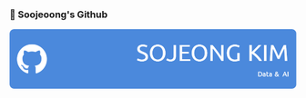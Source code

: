 ### 👋 Soojeoong's Github
![Header](./github-header-image_kim.png)
<!--
- 🔭 I’m currently working on ...
- 🌱 I’m currently learning ...
- 👯 I’m looking to collaborate on ...
- 🤔 I’m looking for help with ...
- 💬 Ask me about ...
- 📫 How to reach me: ...
- 😄 Pronouns: ...
- ⚡ Fun fact: ...
-->
<!-- ![header](https://capsule-render.vercel.app/api?type=transparent&color=purple&height=300&section=header&text=capsule%20render&fontSize=90) -->
<!--
[![Top Langs](https://github-readme-stats.vercel.app/api/top-langs/?username=Soojeoong&layout=compact&theme=radical)](https://github.com/Soojeoong/github-readme-stats)

![Anurag's GitHub stats](https://github-readme-stats.vercel.app/api?username=Soojeoong&show_icons=true&theme=radical)
-->
<!-- [![Hits](https://hits.seeyoufarm.com/api/count/incr/badge.svg?url=https%3A%2F%2Fgithub.com%2FSoojeoong&count_bg=%2379C83D&title_bg=%23555555&icon=linode.svg&icon_color=%23E7E7E7&title=hits&edge_flat=false)](https://hits.seeyoufarm.com) -->
